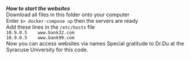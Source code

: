 ***How to start the websites***<br>
Download all files in this folder onto your computer <br>
Enter `$> docker-compose up` then the servers are ready <br>
Add these lines in the `/etc/hosts` file <br>
`10.9.0.5    www.bank32.com` <br>
`10.9.0.5    www.bank99.com` <br>
Now you can access websites via names
Special gratitude to Dr.Du at the Syracuse University for this code.
